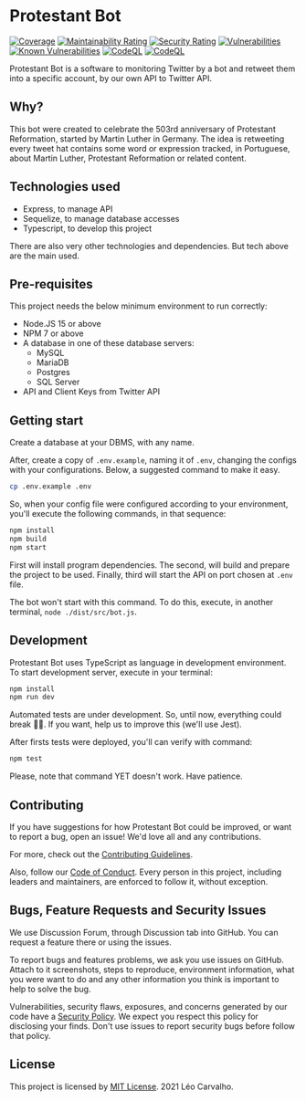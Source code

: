 # Protestant Bot

[![Coverage](https://sonarcloud.io/api/project_badges/measure?project=carvalholeo_protestant-bot&metric=coverage)](https://sonarcloud.io/summary/new_code?id=carvalholeo_protestant-bot)
[![Maintainability Rating](https://sonarcloud.io/api/project_badges/measure?project=carvalholeo_protestant-bot&metric=sqale_rating)](https://sonarcloud.io/summary/new_code?id=carvalholeo_protestant-bot)
[![Security Rating](https://sonarcloud.io/api/project_badges/measure?project=carvalholeo_protestant-bot&metric=security_rating)](https://sonarcloud.io/summary/new_code?id=carvalholeo_protestant-bot)
[![Vulnerabilities](https://sonarcloud.io/api/project_badges/measure?project=carvalholeo_protestant-bot&metric=vulnerabilities)](https://sonarcloud.io/summary/new_code?id=carvalholeo_protestant-bot)
[![Known Vulnerabilities](https://snyk.io/test/github/carvalholeo/protestant-bot/badge.svg)](https://snyk.io/test/github/carvalholeo/protestant-bot)
[![CodeQL](https://github.com/carvalholeo/protestant-bot/actions/workflows/codeql-analysis.yml/badge.svg)](https://github.com/carvalholeo/protestant-bot/actions/workflows/codeql-analysis.yml)
[![CodeQL](https://github.com/carvalholeo/protestant-bot/actions/workflows/codeql-analysis.yml/badge.svg)](https://github.com/carvalholeo/protestant-bot/actions/workflows/codeql-analysis.yml)

Protestant Bot is a software to monitoring Twitter by a bot and retweet them into a specific account, by our own API to
Twitter API.

## Why?

This bot were created to celebrate the 503rd anniversary of Protestant Reformation, started by Martin Luther in Germany.
The idea is retweeting every tweet hat contains some word or expression tracked, in Portuguese, about Martin Luther,
Protestant Reformation or related content.

## Technologies used

- Express, to manage API
- Sequelize, to manage database accesses
- Typescript, to develop this project

There are also very other technologies and dependencies. But tech above are the main used.

## Pre-requisites

This project needs the below minimum environment to run correctly:

- Node.JS 15 or above
- NPM 7 or above
- A database in one of these database servers:
  - MySQL
  - MariaDB
  - Postgres
  - SQL Server
- API and Client Keys from Twitter API

## Getting start

Create a database at your DBMS, with any name.

After, create a copy of `.env.example`, naming it of `.env`, changing the configs with your configurations. Below, a
suggested command to make it easy.

```sh
cp .env.example .env
```

So, when your config file were configured according to your environment, you'll execute the following commands, in that
sequence:

```sh
npm install
npm build
npm start
```

First will install program dependencies. The second, will build and prepare the project to be used. Finally, third will
start the API on port chosen at `.env` file.

The bot won't start with this command. To do this, execute, in another terminal, `node ./dist/src/bot.js`.

## Development

Protestant Bot uses TypeScript as language in development environment. To start development server, execute in your
terminal:

```sh
npm install
npm run dev
```

Automated tests are under development. So, until now, everything could break 🤷🏽. If you want, help us to improve this
(we'll use Jest).

After firsts tests were deployed, you'll can verify with command:

```sh
npm test
```

Please, note that command YET doesn't work. Have patience.

## Contributing

If you have suggestions for how Protestant Bot could be improved, or want to report a bug, open an issue! We'd love all
and any contributions.

For more, check out the [Contributing Guidelines](CONTRIBUTING.md).

Also, follow our [Code of Conduct](CODE_OF_CONDUCT.md). Every person in this project, including leaders and
maintainers, are enforced to follow it, without exception.

## Bugs, Feature Requests and Security Issues

We use Discussion Forum, through Discussion tab into GitHub. You can request a feature there or using the issues.

To report bugs and features problems, we ask you use issues on GitHub. Attach to it screenshots, steps to reproduce,
environment information, what you were want to do and any other information you think is important to help to solve the
bug.

Vulnerabilities, security flaws, exposures, and concerns generated by our code have a [Security Policy](SECURITY.md).
We expect you respect this policy for disclosing your finds. Don't use issues to report security bugs before follow
that policy.

## License

This project is licensed by [MIT License](LICENSE). 2021 Léo Carvalho.
